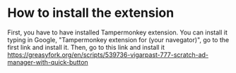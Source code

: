 # How to install the extension
First, you have to have installed Tampermonkey extension. You can install it typing in Google, "Tampermonkey extension for (your navegator)", go to the first link and install it.
Then, go to this link and install it https://greasyfork.org/en/scripts/539736-vigarpast-777-scratch-ad-manager-with-quick-button
